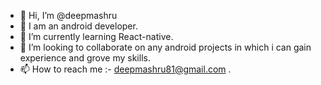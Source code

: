 - 👋 Hi, I’m @deepmashru
- 👀 I am an android developer.
- 🌱 I’m currently learning React-native.
- 💞️ I’m looking to collaborate on any android projects in which i can gain experience and grove my skills.
- 📫 How to reach me :- deepmashru81@gmail.com .

<!---
deepmashru/deepmashru is a ✨ special ✨ repository because its `README.md` (this file) appears on your GitHub profile.
You can click the Preview link to take a look at your changes.
--->
